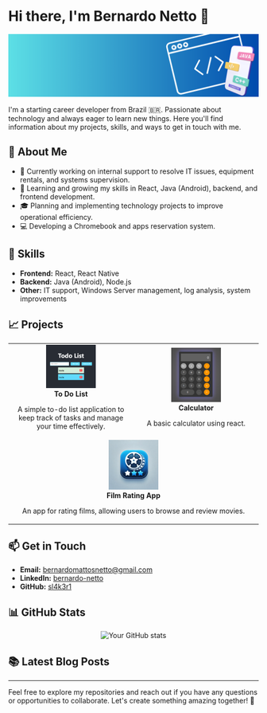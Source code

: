 # Hi there, I'm Bernardo Netto 👋

![Profile Banner](https://github.com/sl4k3r1/sl4k3r1/blob/main/Banner%20para%20Linkedin%20capa%20de%20perfil%20%20para%20programador%20%20%5BTamanho%20original%5D.png)

I'm a starting career developer from Brazil 🇧🇷. Passionate about technology and always eager to learn new things. Here you'll find information about my projects, skills, and ways to get in touch with me.

## 🌟 About Me
- 🔭 Currently working on internal support to resolve IT issues, equipment rentals, and systems supervision.
- 🌱 Learning and growing my skills in React, Java (Android), backend, and frontend development.
- 🎓 Planning and implementing technology projects to improve operational efficiency.
- 💻 Developing a Chromebook and apps reservation system.

## 🚀 Skills
- **Frontend:** React, React Native
- **Backend:** Java (Android), Node.js
- **Other:** IT support, Windows Server management, log analysis, system improvements

## 📈 Projects

<p align="center">
<table>
  <tr>
    <td align="center" width="50%">
      <a href="https://to-do-list-bernardo-react.vercel.app/" style="display: block; text-decoration: none; color: inherit;">
        <img src="https://github.com/sl4k3r1/To_Do_List/raw/main/screenshot.png" alt="To Do List" width="100">
        <br>
        <strong>To Do List</strong>
      </a>
      <p>A simple to-do list application to keep track of tasks and manage your time effectively.</p>
    </td>
    <td align="center" width="50%">
      <a href="https://calculator-react-bernardo.vercel.app/" style="display: block; text-decoration: none; color: inherit;">
        <img src="https://github.com/sl4k3r1/sl4k3r1/blob/main/Captura%20de%20tela%202024-07-25%20110423.png" alt="Booking Flights" width="100">
        <br>
        <strong>Calculator</strong>
      </a>
      <p>A basic calculator using react.</p>
    </td>
  </tr>
  <tr>
    <td align="center" colspan="2">
      <a href="https://github.com/sl4k3r1/Film_Rating_App" style="display: block; text-decoration: none; color: inherit;">
        <img src="https://github.com/sl4k3r1/sl4k3r1/blob/main/Design%20sem%20nome.png" alt="Film Rating App" width="100">
        <br>
        <strong>Film Rating App</strong>
      </a>
      <p>An app for rating films, allowing users to browse and review movies.</p>
    </td>
  </tr>
</table>
</p>

## 📫 Get in Touch
- **Email:** [bernardomattosnetto@gmail.com](mailto:bernardomattosnetto@gmail.com)
- **LinkedIn:** [bernardo-netto](https://www.linkedin.com/in/bernardo-netto/)
- **GitHub:** [sl4k3r1](https://github.com/sl4k3r1)

## 📊 GitHub Stats
<p align="center">
  <img src="https://github-readme-stats.vercel.app/api?username=sl4k3r1&show_icons=true&theme=radical" alt="Your GitHub stats">
</p>

## 📚 Latest Blog Posts
<!-- BLOG-POST-LIST:START -->
<!-- BLOG-POST-LIST:END -->

---

Feel free to explore my repositories and reach out if you have any questions or opportunities to collaborate. Let's create something amazing together! 🚀
